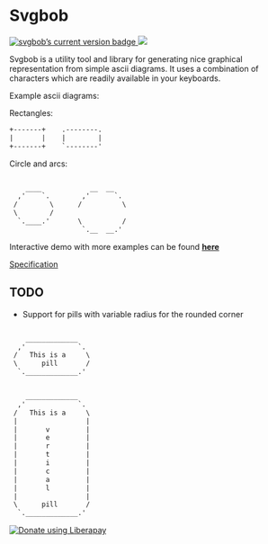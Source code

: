 # Svgbob

<a href="https://crates.io/crates/svgbob"><img src="https://img.shields.io/crates/v/svgbob.svg" alt="svgbob’s current version badge" title="svgbob’s current version badge"></a><a href="https://travis-ci.org/ivanceras/svgbob">
<img src="https://api.travis-ci.org/ivanceras/svgbob.svg"/>
</a>

Svgbob is a utility tool and library for generating nice graphical representation from simple ascii diagrams.
It uses a combination of characters which are readily available in your keyboards.


Example ascii diagrams:

Rectangles:
```txt
+-------+    .--------.
|       |    |        |
+-------+    `--------'
```

Circle and arcs:
```txt

    ____            __  __
  ,'    `.        ,'      `.
 /        \      /          \
 \        /
  `.____.'       \          /
                  `.__  __.'

```


Interactive demo with more examples can be found [**here**](https://ivanceras.github.io/svgbob-editor/)


[Specification](https://ivanceras.github.io/content/Svgbob/Specification.html)


## TODO
- Support for pills with variable radius for the rounded corner

```txt

    _____________
  ,'             `.
 /   This is a     \
 \      pill       /
  `._____________.'


    _____________
  ,'             `.
 /   This is a     \
 |                 |
 |       v         |
 |       e         |
 |       r         |
 |       t         |
 |       i         |
 |       c         |
 |       a         |
 |       l         |
 |                 |
 \      pill       /
  `._____________.'
```
<a href="https://liberapay.com/ivanceras/donate"><img alt="Donate using Liberapay" src="https://liberapay.com/assets/widgets/donate.svg"></a>
